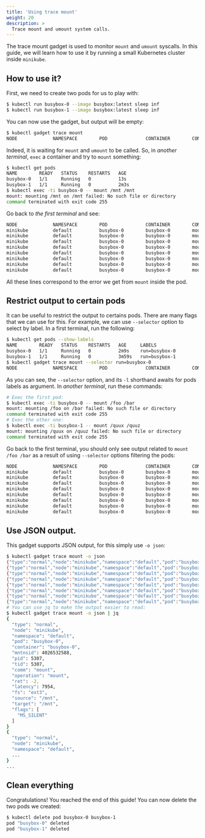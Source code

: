 ```yaml
---
title: 'Using trace mount'
weight: 20
description: >
  Trace mount and umount system calls.
---
```


The trace mount gadget is used to monitor `mount` and `umount` syscalls.
In this guide, we will learn how to use it by running a small Kubernetes cluster inside `minikube`.

## How to use it?

First, we need to create two pods for us to play with:

```bash
$ kubectl run busybox-0 --image busybox:latest sleep inf
$ kubectl run busybox-1 --image busybox:latest sleep inf
```

You can now use the gadget, but output will be empty:

```bash
$ kubectl gadget trace mount
NODE             NAMESPACE        POD              CONTAINER        COMM             PID     TID     MNTNS      CALL
```

Indeed, it is waiting for `mount` and `umount` to be called.
So, in *another terminal*, `exec` a container and try to `mount` something:

```bash
$ kubectl get pods
NAME        READY   STATUS    RESTARTS   AGE
busybox-0   1/1     Running   0          13s
busybox-1   1/1     Running   0          2m3s
$ kubectl exec -ti busybox-0 -- mount /mnt /mnt
mount: mounting /mnt on /mnt failed: No such file or directory
command terminated with exit code 255
```

Go back to *the first terminal* and see:

```bash
NODE             NAMESPACE        POD              CONTAINER        COMM             PID     TID     MNTNS      CALL
minikube         default          busybox-0        busybox-0        mount            12841   12841   4026532682  mount("/mnt", "/mnt", "ext3", MS_SILENT, "") = -2
minikube         default          busybox-0        busybox-0        mount            12841   12841   4026532682  mount("/mnt", "/mnt", "ext2", MS_SILENT, "") = -2
minikube         default          busybox-0        busybox-0        mount            12841   12841   4026532682  mount("/mnt", "/mnt", "ext4", MS_SILENT, "") = -2
minikube         default          busybox-0        busybox-0        mount            12841   12841   4026532682  mount("/mnt", "/mnt", "vfat", MS_SILENT, "") = -2
minikube         default          busybox-0        busybox-0        mount            12841   12841   4026532682  mount("/mnt", "/mnt", "msdos", MS_SILENT, "") = -2
minikube         default          busybox-0        busybox-0        mount            12841   12841   4026532682  mount("/mnt", "/mnt", "iso9660", MS_SILENT, "") = -2
minikube         default          busybox-0        busybox-0        mount            12841   12841   4026532682  mount("/mnt", "/mnt", "fuseblk", MS_SILENT, "") = -2
minikube         default          busybox-0        busybox-0        mount            12841   12841   4026532682  mount("/mnt", "/mnt", "xfs", MS_SILENT, "") = -2
```

All these lines correspond to the error we get from `mount` inside the pod.

## Restrict output to certain pods

It can be useful to restrict the output to certains pods. There are many
flags that we can use for this. For example, we can use `--selector` option
to select by label.  In a first terminal, run the following:

```bash
$ kubectl get pods --show-labels
NAME        READY   STATUS    RESTARTS   AGE     LABELS
busybox-0   1/1     Running   0          2m9s    run=busybox-0
busybox-1   1/1     Running   0          3m59s   run=busybox-1
$ kubectl gadget trace mount --selector run=busybox-0
NODE             NAMESPACE        POD              CONTAINER        COMM             PID     TID     MNTNS      CALL
```

As you can see, the `--selector` option, and its `-l` shorthand awaits for pods labels as argument.
In *another terminal*, run these commands:

```bash
# Exec the first pod:
$ kubectl exec -ti busybox-0 -- mount /foo /bar
mount: mounting /foo on /bar failed: No such file or directory
command terminated with exit code 255
# Exec the other one:
$ kubectl exec -ti busybox-1 -- mount /quux /quuz
mount: mounting /quux on /quuz failed: No such file or directory
command terminated with exit code 255
```

Go back to the first terminal, you should only see output related to `mount /foo /bar` as a result of using `--selector` options filtering the pods:

```bash
NODE             NAMESPACE        POD              CONTAINER        COMM             PID     TID     MNTNS      CALL
minikube         default          busybox-0        busybox-0        mount            14469   14469   4026532682  mount("/foo", "/bar", "ext3", MS_SILENT, "") = -2
minikube         default          busybox-0        busybox-0        mount            14469   14469   4026532682  mount("/foo", "/bar", "ext2", MS_SILENT, "") = -2
minikube         default          busybox-0        busybox-0        mount            14469   14469   4026532682  mount("/foo", "/bar", "ext4", MS_SILENT, "") = -2
minikube         default          busybox-0        busybox-0        mount            14469   14469   4026532682  mount("/foo", "/bar", "vfat", MS_SILENT, "") = -2
minikube         default          busybox-0        busybox-0        mount            14469   14469   4026532682  mount("/foo", "/bar", "msdos", MS_SILENT, "") = -2
minikube         default          busybox-0        busybox-0        mount            14469   14469   4026532682  mount("/foo", "/bar", "iso9660", MS_SILENT, "") = -2
minikube         default          busybox-0        busybox-0        mount            14469   14469   4026532682  mount("/foo", "/bar", "fuseblk", MS_SILENT, "") = -2
minikube         default          busybox-0        busybox-0        mount            14469   14469   4026532682  mount("/foo", "/bar", "xfs", MS_SILENT, "") = -2
```

## Use JSON output.

This gadget supports JSON output, for this simply use `-o json`:

```bash
$ kubectl gadget trace mount -o json
{"type":"normal","node":"minikube","namespace":"default","pod":"busybox-0","container":"busybox-0","mntnsid":4026532588,"pid":5307,"tid":5307,"comm":"mount","operation":"mount","ret":-2,"latency":7954,"fs":"ext3","source":"/mnt","target":"/mnt","flags":["MS_SILENT"]}
{"type":"normal","node":"minikube","namespace":"default","pod":"busybox-0","container":"busybox-0","mntnsid":4026532588,"pid":5307,"tid":5307,"comm":"mount","operation":"mount","ret":-2,"latency":4051,"fs":"ext2","source":"/mnt","target":"/mnt","flags":["MS_SILENT"]}
{"type":"normal","node":"minikube","namespace":"default","pod":"busybox-0","container":"busybox-0","mntnsid":4026532588,"pid":5307,"tid":5307,"comm":"mount","operation":"mount","ret":-2,"latency":3702,"fs":"ext4","source":"/mnt","target":"/mnt","flags":["MS_SILENT"]}
{"type":"normal","node":"minikube","namespace":"default","pod":"busybox-0","container":"busybox-0","mntnsid":4026532588,"pid":5307,"tid":5307,"comm":"mount","operation":"mount","ret":-2,"latency":11737,"fs":"vfat","source":"/mnt","target":"/mnt","flags":["MS_SILENT"]}
{"type":"normal","node":"minikube","namespace":"default","pod":"busybox-0","container":"busybox-0","mntnsid":4026532588,"pid":5307,"tid":5307,"comm":"mount","operation":"mount","ret":-2,"latency":4145,"fs":"msdos","source":"/mnt","target":"/mnt","flags":["MS_SILENT"]}
{"type":"normal","node":"minikube","namespace":"default","pod":"busybox-0","container":"busybox-0","mntnsid":4026532588,"pid":5307,"tid":5307,"comm":"mount","operation":"mount","ret":-2,"latency":10073,"fs":"iso9660","source":"/mnt","target":"/mnt","flags":["MS_SILENT"]}
{"type":"normal","node":"minikube","namespace":"default","pod":"busybox-0","container":"busybox-0","mntnsid":4026532588,"pid":5307,"tid":5307,"comm":"mount","operation":"mount","ret":-2,"latency":4232,"fs":"fuseblk","source":"/mnt","target":"/mnt","flags":["MS_SILENT"]}
{"type":"normal","node":"minikube","namespace":"default","pod":"busybox-0","container":"busybox-0","mntnsid":4026532588,"pid":5307,"tid":5307,"comm":"mount","operation":"mount","ret":-2,"latency":3586,"fs":"xfs","source":"/mnt","target":"/mnt","flags":["MS_SILENT"]}
# You can use jq to make the output easier to read:
$ kubectl gadget trace mount -o json | jq
{
  "type": "normal",
  "node": "minikube",
  "namespace": "default",
  "pod": "busybox-0",
  "container": "busybox-0",
  "mntnsid": 4026532588,
  "pid": 5307,
  "tid": 5307,
  "comm": "mount",
  "operation": "mount",
  "ret": -2,
  "latency": 7954,
  "fs": "ext3",
  "source": "/mnt",
  "target": "/mnt",
  "flags": [
    "MS_SILENT"
  ]
}
{
  "type": "normal",
  "node": "minikube",
  "namespace": "default",
  ...
}
...
```

## Clean everything

Congratulations! You reached the end of this guide!
You can now delete the two pods we created:

```bash
$ kubectl delete pod busybox-0 busybox-1
pod "busybox-0" deleted
pod "busybox-1" deleted
```
